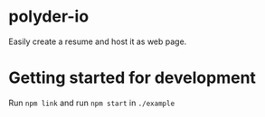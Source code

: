 # polyder-io
Easily create a resume and host it as web page.

# Getting started for development
Run `npm link` and run `npm start` in `./example`